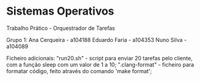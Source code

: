 # Sistemas Operativos
Trabalho Prático - Orquestrador de Tarefas

Grupo 1:
Ana Cerqueira - a104188 
Eduardo Faria - a104353
Nuno Silva - a104089 

Ficheiro adicionais:
    "run20.sh" - script para enviar 20 tarefas pelo cliente, com a função sleep com um valor de 1 a 10;
    ".clang-format" - ficheiro para formatar código, feito através do comando 'make format';
